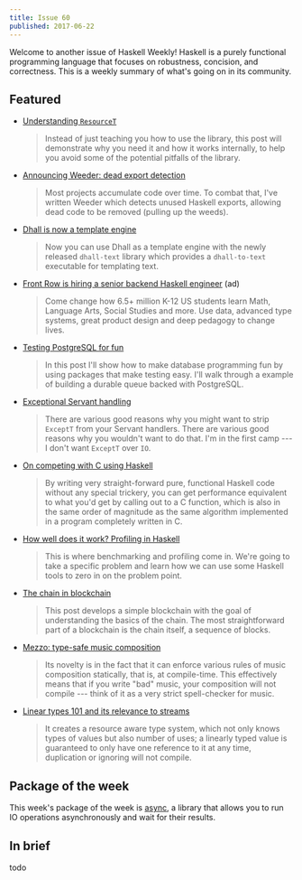 ```yaml
---
title: Issue 60
published: 2017-06-22
---
```


Welcome to another issue of Haskell Weekly!
Haskell is a purely functional programming language that focuses on robustness, concision, and correctness.
This is a weekly summary of what's going on in its community.

## Featured

-   [Understanding `ResourceT`](https://www.fpcomplete.com/blog/2017/06/understanding-resourcet)

    > Instead of just teaching you how to use the library, this post will demonstrate why you need it and how it works internally, to help you avoid some of the potential pitfalls of the library.

-   [Announcing Weeder: dead export detection](https://neilmitchell.blogspot.com/2017/06/announcing-weeder-dead-export-detection.html)

    > Most projects accumulate code over time. To combat that, I've written Weeder which detects unused Haskell exports, allowing dead code to be removed (pulling up the weeds).

-   [Dhall is now a template engine](http://www.haskellforall.com/2017/06/dhall-is-now-template-engine.html)

    > Now you can use Dhall as a template engine with the newly released `dhall-text` library which provides a `dhall-to-text` executable for templating text.

-   [Front Row is hiring a senior backend Haskell engineer](https://frontrow.workable.com/j/463B843754) (ad)

    > Come change how 6.5+ million K-12 US students learn Math, Language Arts, Social Studies and more. Use data, advanced type systems, great product design and deep pedagogy to change lives.

-   [Testing PostgreSQL for fun](https://hackernoon.com/testing-postgresql-for-fun-af891047e5fc)

    > In this post I'll show how to make database programming fun by using packages that make testing easy. I'll walk through a example of building a durable queue backed with PostgreSQL.

-   [Exceptional Servant handling](http://www.parsonsmatt.org/2017/06/21/exceptional_servant_handling.html)

    > There are various good reasons why you might want to strip `ExceptT` from your Servant handlers. There are various good reasons why you wouldn't want to do that. I'm in the first camp --- I don't want `ExceptT` over `IO`.

-   [On competing with C using Haskell](https://two-wrongs.com/on-competing-with-c-using-haskell)

    > By writing very straight-forward pure, functional Haskell code without any special trickery, you can get performance equivalent to what you'd get by calling out to a C function, which is also in the same order of magnitude as the same algorithm implemented in a program completely written in C.

-   [How well does it work? Profiling in Haskell](https://mmhaskell.com/blog/2017/6/19/profiling-in-haskell)

    > This is where benchmarking and profiling come in. We're going to take a specific problem and learn how we can use some Haskell tools to zero in on the problem point.

-   [The chain in blockchain](http://haroldcarr.com/posts/2017-06-19-the-chain-in-blockchain.html)

    > This post develops a simple blockchain with the goal of understanding the basics of the chain. The most straightforward part of a blockchain is the chain itself, a sequence of blocks.

-   [Mezzo: type-safe music composition](https://github.com/DimaSamoz/mezzo/blob/1d46c5edd5d7d360a027a614c618bb2830d9f93e/README.md)

    > Its novelty is in the fact that it can enforce various rules of music composition statically, that is, at compile-time. This effectively means that if you write "bad" music, your composition will not compile --- think of it as a very strict spell-checker for music.

-   [Linear types 101 and its relevance to streams](https://m0ar.github.io/safe-streaming/2017/06/19/linear-types-101.html)

    > It creates a resource aware type system, which not only knows types of values but also number of uses; a linearly typed value is guaranteed to only have one reference to it at any time, duplication or ignoring will not compile.

## Package of the week

This week's package of the week is [async](https://www.stackage.org/lts-8.19/package/async-2.1.1.1),
a library that allows you to run IO operations asynchronously and wait for their results.

## In brief

todo
